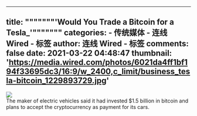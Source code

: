 
---
title: """""""'Would You Trade a Bitcoin for a Tesla_'"""""""
categories: 
    - 传统媒体
    - 连线 Wired - 标签
author: 连线 Wired - 标签
comments: false
date: 2021-03-22 04:48:47
thumbnail: 'https://media.wired.com/photos/6021da4ff1bf194f33695dc3/16:9/w_2400,c_limit/business_tesla-bitcoin_1229893729.jpg'
---

<div>   
<img src="https://media.wired.com/photos/6021da4ff1bf194f33695dc3/16:9/w_2400,c_limit/business_tesla-bitcoin_1229893729.jpg" referrerpolicy="no-referrer">
                <br>
                The maker of electric vehicles said it had invested $1.5 billion in bitcoin and plans to accept the cryptocurrency as payment for its cars.  
</div>
            
